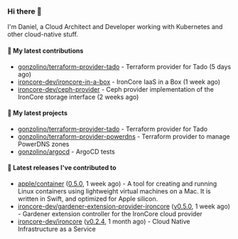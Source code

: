 ### Hi there 👋

I'm Daniel, a Cloud Architect and Developer working with Kubernetes and other cloud-native stuff.

#### 👷 My latest contributions

- [gonzolino/terraform-provider-tado](https://github.com/gonzolino/terraform-provider-tado) - Terraform provider for Tado (5 days ago)
- [ironcore-dev/ironcore-in-a-box](https://github.com/ironcore-dev/ironcore-in-a-box) - IronCore IaaS in a Box (1 week ago)
- [ironcore-dev/ceph-provider](https://github.com/ironcore-dev/ceph-provider) - Ceph provider implementation of the IronCore storage interface (2 weeks ago)

#### 🌱 My latest projects

- [gonzolino/terraform-provider-tado](https://github.com/gonzolino/terraform-provider-tado) - Terraform provider for Tado
- [gonzolino/terraform-provider-powerdns](https://github.com/gonzolino/terraform-provider-powerdns) - Terraform provider to manage PowerDNS zones
- [gonzolino/argocd](https://github.com/gonzolino/argocd) - ArgoCD tests

#### 🔭 Latest releases I've contributed to

- [apple/container](https://github.com/apple/container) ([0.5.0](https://github.com/apple/container/releases/tag/0.5.0), 1 week ago) - A tool for creating and running Linux containers using lightweight virtual machines on a Mac. It is written in Swift, and optimized for Apple silicon. 
- [ironcore-dev/gardener-extension-provider-ironcore](https://github.com/ironcore-dev/gardener-extension-provider-ironcore) ([v0.5.0](https://github.com/ironcore-dev/gardener-extension-provider-ironcore/releases/tag/v0.5.0), 1 week ago) - Gardener extension controller for the IronCore cloud provider
- [ironcore-dev/ironcore](https://github.com/ironcore-dev/ironcore) ([v0.2.4](https://github.com/ironcore-dev/ironcore/releases/tag/v0.2.4), 1 month ago) - Cloud Native Infrastructure as a Service
